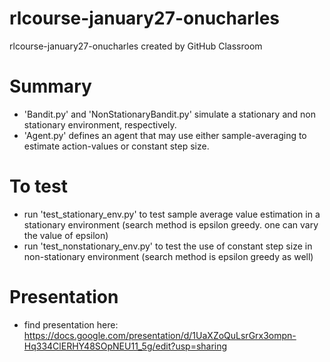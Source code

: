 # rlcourse-january27-onucharles
rlcourse-january27-onucharles created by GitHub Classroom

# Summary
* 'Bandit.py' and 'NonStationaryBandit.py' simulate a stationary and non stationary environment, respectively.
* 'Agent.py' defines an agent that may use either sample-averaging to estimate action-values or constant step size.

# To test
* run 'test_stationary_env.py' to test sample average value estimation in a stationary environment (search method is epsilon greedy. one can vary the value of epsilon)
* run 'test_nonstationary_env.py' to test the use of constant step size in non-stationary environment (search method is epsilon greedy as well)

# Presentation
* find presentation here: https://docs.google.com/presentation/d/1UaXZoQuLsrGrx3ompn-Hq334ClERHY48SOpNEU11_5g/edit?usp=sharing
